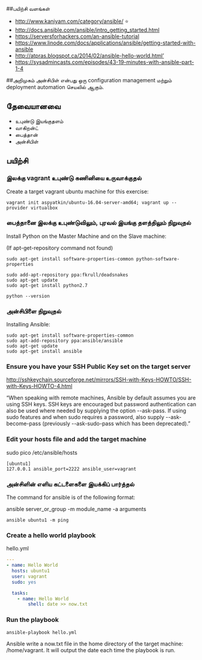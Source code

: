 ##பயிற்சி வளங்கள்
* http://www.kaniyam.com/category/ansible/ :star:
* http://docs.ansible.com/ansible/intro_getting_started.html
* https://serversforhackers.com/an-ansible-tutorial 
* https://www.linode.com/docs/applications/ansible/getting-started-with-ansible
* http://atpras.blogspot.ca/2014/02/ansible-hello-world.html’
* https://sysadmincasts.com/episodes/43-19-minutes-with-ansible-part-1-4

##அறிமுகம்
அன்சிபிள் என்பது ஒரு configuration management மற்றும் deployment automation செயலில் ஆகும்.

## தேவையானவை
* உபுண்டு இயங்குதளம்
* வாகிறன்ட் 
* பைத்தான்
* அன்சிபிள்

## பயிற்சி
### இலக்கு vagrant உபுண்டு கணினியை உருவாக்குதல்
Create a target vagrant ubuntu machine for this exercise:
```
vagrant init aspyatkin/ubuntu-16.04-server-amd64; vagrant up --provider virtualbox
```

### பைத்தானை இலக்கு உபுண்டுவிலும், புரவல் இயங்கு தளத்திலும் நிறுவுதல்
Install Python on the Master Machine and on the Slave machine:

(If apt-get-repository command not found)
```
sudo apt-get install software-properties-common python-software-properties
```
```
sudo add-apt-repository ppa:fkrull/deadsnakes
sudo apt-get update
sudo apt-get install python2.7

python --version
```

### அன்சிபிளை நிறுவுதல்
Installing Ansible:

```
sudo apt-get install software-properties-common
sudo apt-add-repository ppa:ansible/ansible
sudo apt-get update
sudo apt-get install ansible
```

### Ensure you have your SSH Public Key set on the target server
http://sshkeychain.sourceforge.net/mirrors/SSH-with-Keys-HOWTO/SSH-with-Keys-HOWTO-4.html

“When speaking with remote machines, Ansible by default assumes you are using SSH keys. SSH keys are encouraged but password authentication can also be used where needed by supplying the option --ask-pass. If using sudo features and when sudo requires a password, also supply --ask-become-pass (previously --ask-sudo-pass which has been deprecated).”

### Edit your hosts file and add the target machine
sudo pico /etc/ansible/hosts

```
[ubuntu1]
127.0.0.1 ansible_port=2222 ansible_user=vagrant
```

### அன்சிளின் எளிய கட்டளைகளை இயக்கிப் பார்த்தல்
The command for ansible is of the following format:

ansible server_or_group -m module_name -a arguments

```
ansible ubuntu1 -m ping
```

### Create a hello world playbook
hello.yml

```yml
---
- name: Hello World
  hosts: ubuntu1
  user: vagrant
  sudo: yes

  tasks:
    - name: Hello World
        shell: date >> now.txt
```        

### Run the playbook
```
ansible-playbook hello.yml
```

Ansible write a now.txt file in the home directory of the target machine: /home/vagrant.  It will output the date each time the playbook is run.
